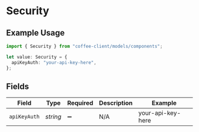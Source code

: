 # Security

## Example Usage

```typescript
import { Security } from "coffee-client/models/components";

let value: Security = {
  apiKeyAuth: "your-api-key-here",
};
```

## Fields

| Field              | Type               | Required           | Description        | Example            |
| ------------------ | ------------------ | ------------------ | ------------------ | ------------------ |
| `apiKeyAuth`       | *string*           | :heavy_minus_sign: | N/A                | your-api-key-here  |